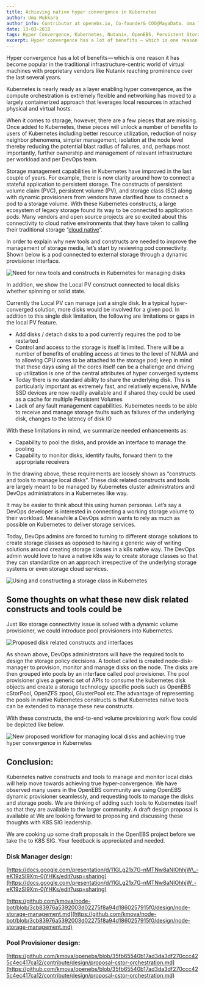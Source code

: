 ```yaml
---
title: Achieving native hyper convergence in Kubernetes
author: Uma Mukkara
author_info: Contributor at openebs.io, Co-founder& COO@MayaData. Uma led product development in the early days of MayaData (CloudByte).
date: 13-03-2018
tags: Hyper Convergence, Kubernetes, Nutanix, OpenEBS, Persistent Storage
excerpt: Hyper convergence has a lot of benefits — which is one reason it has become popular in the traditional infrastructure-centric world of virtual machines with proprietary vendors like Nutanix reaching prominence over the last several years.
---
```


Hyper convergence has a lot of benefits — which is one reason it has become popular in the traditional infrastructure-centric world of virtual machines with proprietary vendors like Nutanix reaching prominence over the last several years.

Kubernetes is nearly ready as a layer enabling hyper convergence, as the compute orchestration is extremely flexible and networking has moved to a largely containerized approach that leverages local resources in attached physical and virtual hosts.

When it comes to storage, however, there are a few pieces that are missing. Once added to Kubernetes, these pieces will unlock a number of benefits to users of Kubernetes including better resource utilization, reduction of noisy neighbor phenomena, simpler management, isolation at the node level thereby reducing the potential blast radius of failures, and, perhaps most importantly, further ownership and management of relevant infrastructure per workload and per DevOps team.

Storage management capabilities in Kubernetes have improved in the last couple of years. For example, there is now clarity around how to connect a stateful application to persistent storage. The constructs of persistent volume claim (PVC), persistent volume (PV), and storage class (SC) along with dynamic provisioners from vendors have clarified how to connect a pod to a storage volume. With these Kubernetes constructs, a large ecosystem of legacy storage found its way to be connected to application pods. Many vendors and open source projects are so excited about this connectivity to cloud native environments that they have taken to calling their traditional storage “[cloud native](https://blog.openebs.io/cloud-native-storage-vs-marketers-doing-cloud-washing-c936089c2b58)”.

In order to explain why new tools and constructs are needed to improve the management of storage media, let’s start by reviewing pod connectivity. Shown below is a pod connected to external storage through a dynamic provisioner interface.

![Need for new tools and constructs in Kubernetes for managing disks](https://cdn-images-1.medium.com/max/800/1*zm4UFgEvTWesM2JoxQF9Cg.jpeg)

In addition, we show the Local PV construct connected to local disks whether spinning or solid state.

Currently the Local PV can manage just a single disk. In a typical hyper-converged solution, more disks would be involved for a given pod. In addition to this single disk limitation, the following are limitations or gaps in the local PV feature.

- Add disks / detach disks to a pod currently requires the pod to be restarted
- Control and access to the storage is itself is limited. There will be a number of benefits of enabling access at times to the level of NUMA and to allowing CPU cores to be attached to the storage pod; keep in mind that these days using all the cores itself can be a challenge and driving up utilization is one of the central attributes of hyper converged systems
- Today there is no standard ability to share the underlying disk. This is particularly important as extremely fast, and relatively expensive, NVMe SSD devices are now readily available and if shared they could be used as a cache for multiple Persistent Volumes
- Lack of any fault management capabilities. Kubernetes needs to be able to receive and manage storage faults such as failures of the underlying disk, changes to the latency of disk IO

With these limitations in mind, we summarize needed enhancements as:

- Capability to pool the disks, and provide an interface to manage the pooling
- Capability to monitor disks, identify faults, forward them to the appropriate receivers

In the drawing above, these requirements are loosely shown as “constructs and tools to manage local disks”. These disk related constructs and tools are largely meant to be managed by Kubernetes cluster administrators and DevOps administrators in a Kubernetes like way.

It may be easier to think about this using human personas. Let’s say a DevOps developer is interested in connecting a working storage volume to their workload. Meanwhile a DevOps admin wants to rely as much as possible on Kubernetes to deliver storage services.

Today, DevOps admins are forced to turning to different storage solutions to create storage classes as opposed to having a generic way of writing solutions around creating storage classes in a k8s native way. The DevOps admin would love to have a native k8s way to create storage classes so that they can standardize on an approach irrespective of the underlying storage systems or even storage cloud services.

![Using and constructing a storage class in Kubernetes](https://cdn-images-1.medium.com/max/800/1*17YT5-GR_JUXEq6qW2SD1A.jpeg)

## Some thoughts on what these new disk related constructs and tools could be

Just like storage connectivity issue is solved with a dynamic volume provisioner, we could introduce pool provisioners into Kubernetes.

![Proposed disk related constructs and interfaces](https://cdn-images-1.medium.com/max/800/0*eM2LjKDvhbl62mjG.)

As shown above, DevOps administrators will have the required tools to design the storage policy decisions. A toolset called is created node-disk-manager to provision, monitor and manage disks on the node. The disks are then grouped into pools by an interface called pool provisioner. The pool provisioner gives a generic set of APIs to consume the kubernetes disk objects and create a storage technology specific pools such as OpenEBS cStorPool, OpenZFS zpool, GlusterPool etc.The advantage of representing the pools in native Kubernetes constructs is that Kubernetes native tools can be extended to manage these new constructs.

With these constructs, the end-to-end volume provisioning work flow could be depicted like below.

![New proposed workflow for managing local disks and achieving true hyper convergence in Kubernetes](https://cdn-images-1.medium.com/max/800/1*9bAs7wOPNNGLxELpgP-4FA.jpeg)

## Conclusion:

Kubernetes native constructs and tools to manage and monitor local disks will help move towards achieving true hyper-convergence. We have observed many users in the OpenEBS community are using OpenEBS dynamic provisioner seamlessly, and requesting tools to manage the disks and storage pools. We are thinking of adding such tools to Kubernetes itself so that they are available to the larger community. A draft design proposal is available at We are looking forward to proposing and discussing these thoughts with K8S SIG leadership.

We are cooking up some draft proposals in the OpenEBS project before we take the to K8S SIG. Your feedback is appreciated and needed.

### Disk Manager design:

[https://docs.google.com/presentation/d/11GLg21x7G-nMTNw8aNIOhhjW\_-eK19zSI9Xm-0jYHKs/edit?usp=sharing](https://docs.google.com/presentation/d/11GLg21x7G-nMTNw8aNIOhhjW_-eK19zSI9Xm-0jYHKs/edit?usp=sharing)

[https://github.com/kmova/node-bot/blob/3cb83976a5392003d02275f8a94d1860257915f0/design/node-storage-management.md](https://github.com/kmova/node-bot/blob/3cb83976a5392003d02275f8a94d1860257915f0/design/node-storage-management.md)

### Pool Provisioner design:

[https://github.com/kmova/openebs/blob/35fb65540b17ad3da3df270ccc425c4ec417ca12/contribute/design/proposal-cstor-orchestration.md](https://github.com/kmova/openebs/blob/35fb65540b17ad3da3df270ccc425c4ec417ca12/contribute/design/proposal-cstor-orchestration.md)
